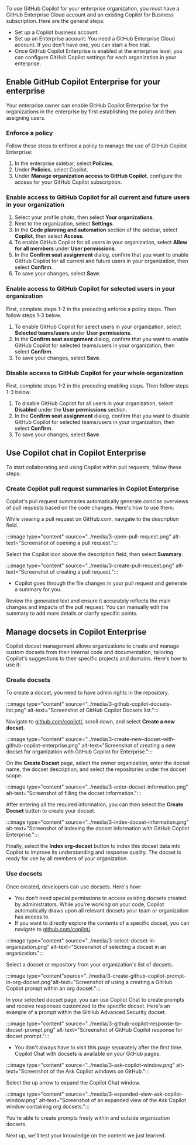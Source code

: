To use GitHub Copilot for your enterprise organization, you must have a GitHub Enterprise Cloud account and an existing Copilot for Business subscription. Here are the general steps:

- Set up a Copilot business account.
- Set up an Enterprise account: You need a GitHub Enterprise Cloud account. If you don't have one, you can start a free trial.
- Once GitHub Copilot Enterprise is enabled at the enterprise level, you can configure GitHub Copilot settings for each organization in your enterprise.

## Enable GitHub Copilot Enterprise for your enterprise

Your enterprise owner can enable GitHub Copilot Enterprise for the organizations in the enterprise by first establishing the policy and then assigning users.

### Enforce a policy

Follow these steps to enforce a policy to manage the use of GitHub Copilot Enterprise:

1. In the enterprise sidebar, select **Policies**.
1. Under **Policies**, select Copilot.
1. Under **Manage organization access to GitHub Copilot**, configure the access for your GitHub Copilot subscription.

### Enable access to GitHub Copilot for all current and future users in your organization

1. Select your profile photo, then select **Your organizations**.
1. Next to the organization, select **Settings**.
1. In the **Code planning and automation** section of the sidebar, select **Copilot**, then select **Access**.
1. To enable GitHub Copilot for all users in your organization, select **Allow for all members** under **User permissions**.
1. In the **Confirm seat assignment** dialog, confirm that you want to enable GitHub Copilot for all current and future users in your organization, then select **Confirm**.
1. To save your changes, select **Save**.

### Enable access to GitHub Copilot for selected users in your organization

First, complete steps 1-2 in the preceding enforce a policy steps. Then follow steps 1-3 below.

1. To enable GitHub Copilot for select users in your organization, select **Selected teams/users** under **User permissions**.
1. In the **Confirm seat assignment** dialog, confirm that you want to enable GitHub Copilot for selected teams/users in your organization, then select **Confirm**.
1. To save your changes, select **Save**.

### Disable access to GitHub Copilot for your whole organization

First, complete steps 1-2 in the preceding enabling steps. Then follow steps 1-3 below.

1. To disable GitHub Copilot for all users in your organization, select **Disabled** under the **User permissions** section.
1. In the **Confirm seat assignment** dialog, confirm that you want to disable GitHub Copilot for selected teams/users in your organization, then select **Confirm**.
1. To save your changes, select **Save**.

## Use Copilot chat in Copilot Enterprise

To start collaborating and using Copilot within pull requests, follow these steps:

### Create Copilot pull request summaries in Copilot Enterprise

Copilot's pull request summaries automatically generate concise overviews of pull requests based on the code changes. Here's how to use them:

While viewing a pull request on GitHub.com, navigate to the description field.

:::image type="content" source="../media/3-open-pull-request.png" alt-text="Screenshot of opening a pull request.":::

Select the Copilot icon above the description field, then select **Summary**.

:::image type="content" source="../media/3-create-pull-request.png" alt-text="Screenshot of creating a pull request.":::

- Copilot goes through the file changes in your pull request and generate a summary for you.

Review the generated text and ensure it accurately reflects the main changes and impacts of the pull request. You can manually edit the summary to add more details or clarify specific points.

## Manage docsets in Copilot Enterprise

Copilot docset management allows organizations to create and manage custom docsets from their internal code and documentation, tailoring Copilot's suggestions to their specific projects and domains. Here's how to use it:

### Create docsets

To create a docset, you need to have admin rights in the repository.

:::image type="content" source="../media/3-github-copilot-docsets-list.png" alt-text="Screenshot of GitHub Copilot Docsets list.":::

Navigate to [github.com/copilot/](https://github.com/copilot/), scroll down, and select **Create a new docset**.

:::image type="content" source="../media/3-create-new-docset-with-github-copilot-enterprise.png" alt-text="Screenshot of creating a new docset for organization with GitHub Copilot for Enterprise.":::

On the **Create Docset** page, select the owner organization, enter the docset name, the docset description, and select the repositories under the docset scope.

:::image type="content" source="../media/3-enter-docset-information.png" alt-text="Screenshot of filling the docset information.":::

After entering all the required information, you can then select the **Create Docset** button to create your docset.

:::image type="content" source="../media/3-index-docset-information.png" alt-text="Screenshot of indexing the docset information with GitHub Copilot Enterprise.":::

Finally, select the **Index org-docset** button to index this docset data into Copilot to improve its understanding and response quality. The docset is ready for use by all members of your organization.

### Use docsets

Once created, developers can use docsets. Here's how:

- You don't need special permissions to access existing docsets created by administrators. While you're working on your code, Copilot automatically draws upon all relevant docsets your team or organization has access to.
- If you want to directly explore the contents of a specific docset, you can navigate to [github.com/copilot/](https://github.com/copilot/).

:::image type="content" source="../media/3-select-docset-in-organization.png" alt-text="Screenshot of selecting a docset in an organization.":::

Select a docset or repository from your organization's list of docsets.

:::image type="content"source="../media/3-create-github-copilot-prompt-in-org-docset.png"alt-text="Screenshot of using a creating a GitHub Copilot prompt within an org docset.":::

In your selected docset page, you can use Copilot Chat to create prompts and receive responses customized to the specific docset. Here's an example of a prompt within the GitHub Advanced Security docset.

:::image type="content" source="../media/3-github-copilot-response-to-docset-prompt.png" alt-text="Screenshot of GitHub Copilot response for docset prompt.":::

- You don't always have to visit this page separately after the first time. Copilot Chat with docsets is available on your GitHub pages.

:::image type="content" source="../media/3-ask-copilot-window.png" alt-text="Screenshot of the Ask Copilot windows on GitHub.":::

Select the up arrow to expand the Copilot Chat window.

:::image type="content" source="../media/3-expanded-view-ask-copilot-window.png" alt-text="Screenshot of an expanded view of the Ask Copilot window containing org docsets.":::

You're able to create prompts freely within and outside organization docsets.

Next up, we'll test your knowledge on the content we just learned.

